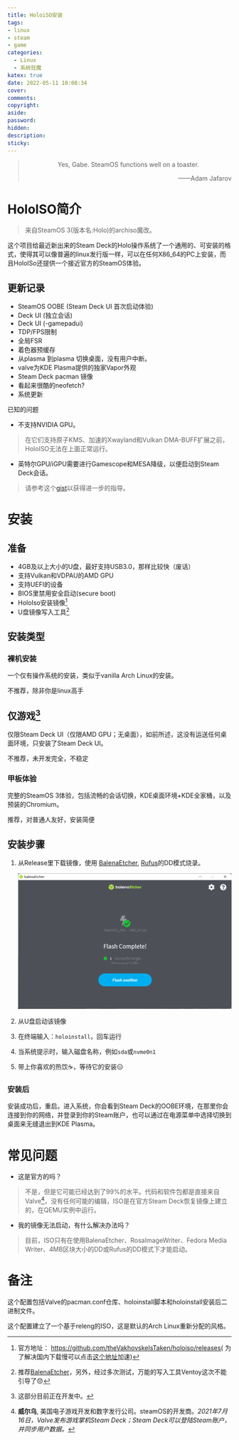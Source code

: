 ```yaml
---
title: HoloiSO安装
tags:
- linux
- steam
- game
categories:
  - Linux
  - 系统狂魔
katex: true
date: 2022-05-11 10:08:34
cover:
comments:
copyright:
aside:
password:
hidden:
description:
sticky:
---
```


> <center>Yes, Gabe. SteamOS functions well on a toaster.</center>
> <p align="right">——Adam Jafarov</p>

# HololSO简介

> 来自SteamOS 3(版本名:Holo)的archiso魔改。

这个项目给最近新出来的Steam Deck的Holo操作系统了一个通用的、可安装的格式，使得其可以像普遍的linux发行版一样，可以在任何X86_64的PC上安装，而且HoloISo还提供一个接近官方的SteamOS体验。

## 更新记录

* SteamOS OOBE (Steam Deck UI 首次启动体验)
* Deck UI (独立会话)
* Deck UI (-gamepadui)
* TDP/FPS限制
* 全局FSR
* 着色器预缓存
* 从plasma 到plasma 切换桌面，没有用户中断。
* valve为KDE Plasma提供的独家Vapor外观
* Steam Deck pacman 镜像
* 看起来很酷的neofetch?
* 系统更新

已知的问题

* 不支持NVIDIA GPU。

> 在它们支持原子KMS、加速的Xwayland和Vulkan DMA-BUFF扩展之前，HoloISO无法在上面正常运行。

* 英特尔GPU/iGPU需要进行Gamescope和MESA降级，以便启动到Steam Deck会话。

> 请参考这个[gist](https://gist.github.com/drraccoony/8a8d0a9e3dfde9fafd3e374e418d2935)以获得进一步的指导。

# 安装

## 准备

* 4GB及以上大小的U盘，最好支持USB3.0，那样比较快（废话）
* 支持Vulkan和VDPAU的AMD GPU
* 支持UEFI的设备
* BIOS里禁用安全启动(secure boot)
* HoloIso安装镜像[^iso]
* U盘镜像写入工具[^upan]

## 安装类型

### 裸机安装

一个仅有操作系统的安装，类似于vanilla Arch Linux的安装。

不推荐，除非你是linux高手

## 仅游戏[^game]

仅限Steam Deck UI（仅限AMD GPU；无桌面），如前所述，这没有运送任何桌面环境，只安装了Steam Deck UI。

不推荐，未开发完全，不稳定

### 甲板体验

完整的SteamOS 3体验，包括流畅的会话切换，KDE桌面环境+KDE全家桶，以及预装的Chromium。

推荐，对普通人友好，安装简便

## 安装步骤

1. 从Release里下载镜像，使用 [BalenaEtcher](https://www.balena.io/etcher/), [Rufus](https://rufus.ie/)的DD模式烧录。

   ![烧录成功](image-20220511111028782.png)

2. 从U盘启动该镜像

3. 在终端输入：`holoinstall`，回车运行

4. 当系统提示时，输入磁盘名称，例如`sda`或`nvme0n1`

5. 带上你喜欢的热饮☕，等待它的安装😑

### 安装后

安装成功后，重启。进入系统，你会看到Steam Deck的OOBE环境，在那里你会连接到你的网络，并登录到你的Steam账户，也可以通过在电源菜单中选择切换到桌面来无缝退出到KDE Plasma。

# 常见问题

* 这是官方的吗？

> 不是，但是它可能已经达到了99%的水平。代码和软件包都是直接来自Valve[^valve]，没有任何可能的编辑，ISO是在官方Steam Deck恢复镜像上建立的，在QEMU实例中运行。

* 我的镜像无法启动，有什么解决办法吗？

> 目前，ISO只有在使用BalenaEtcher、RosaImageWriter、Fedora Media Writer、4MB区块大小的DD或Rufus的DD模式下才能启动。

# 备注

这个配置包括Valve的pacman.conf仓库、holoinstall脚本和holoinstall安装后二进制文件。

这个配置建立了一个基于releng的ISO，这是默认的Arch Linux重新分配的风格。



[^valve]: **威尔乌**, 美国电子游戏开发和数字发行公司。steamOS的开发商。*2021年7月16日，Valve发布游戏掌机Steam Deck；Steam Deck可以登陆Steam账户，并同步用户数据。*
[^game]: 这部分目前正在开发中。
[^iso]: 官方地址： https://github.com/theVakhovskeIsTaken/holoiso/releases( 为了解决国内下载慢可以点击[这个地址](https://d7.serctl.com/downloads8/2022-05-11-09-36-17-holoiso-SteamOS_Holo-20220510_0636_amdgpu-x86_64.iso)加速)
[^upan]:推荐[BalenaEtcher](https://github.com/balena-io/etcher/releases)，另外，经过多次测试，万能的写入工具Ventoy这次不能引导了😞





